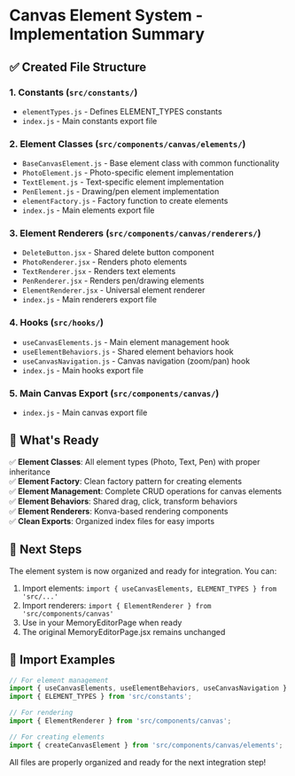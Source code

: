 # Canvas Element System - Implementation Summary

## ✅ Created File Structure

### 1. **Constants** (`src/constants/`)
- `elementTypes.js` - Defines ELEMENT_TYPES constants
- `index.js` - Main constants export file

### 2. **Element Classes** (`src/components/canvas/elements/`)
- `BaseCanvasElement.js` - Base element class with common functionality
- `PhotoElement.js` - Photo-specific element implementation
- `TextElement.js` - Text-specific element implementation  
- `PenElement.js` - Drawing/pen element implementation
- `elementFactory.js` - Factory function to create elements
- `index.js` - Main elements export file

### 3. **Element Renderers** (`src/components/canvas/renderers/`)
- `DeleteButton.jsx` - Shared delete button component
- `PhotoRenderer.jsx` - Renders photo elements
- `TextRenderer.jsx` - Renders text elements
- `PenRenderer.jsx` - Renders pen/drawing elements
- `ElementRenderer.jsx` - Universal element renderer
- `index.js` - Main renderers export file

### 4. **Hooks** (`src/hooks/`)
- `useCanvasElements.js` - Main element management hook
- `useElementBehaviors.js` - Shared element behaviors hook
- `useCanvasNavigation.js` - Canvas navigation (zoom/pan) hook
- `index.js` - Main hooks export file

### 5. **Main Canvas Export** (`src/components/canvas/`)
- `index.js` - Main canvas export file

## 🎯 What's Ready

✅ **Element Classes**: All element types (Photo, Text, Pen) with proper inheritance  
✅ **Element Factory**: Clean factory pattern for creating elements  
✅ **Element Management**: Complete CRUD operations for canvas elements  
✅ **Element Behaviors**: Shared drag, click, transform behaviors  
✅ **Element Renderers**: Konva-based rendering components  
✅ **Clean Exports**: Organized index files for easy imports  

## 🚀 Next Steps

The element system is now organized and ready for integration. You can:

1. Import elements: `import { useCanvasElements, ELEMENT_TYPES } from 'src/...'`
2. Import renderers: `import { ElementRenderer } from 'src/components/canvas'`
3. Use in your MemoryEditorPage when ready
4. The original MemoryEditorPage.jsx remains unchanged

## 📁 Import Examples

```javascript
// For element management
import { useCanvasElements, useElementBehaviors, useCanvasNavigation } from 'src/hooks';
import { ELEMENT_TYPES } from 'src/constants';

// For rendering
import { ElementRenderer } from 'src/components/canvas';

// For creating elements
import { createCanvasElement } from 'src/components/canvas/elements';
```

All files are properly organized and ready for the next integration step!
